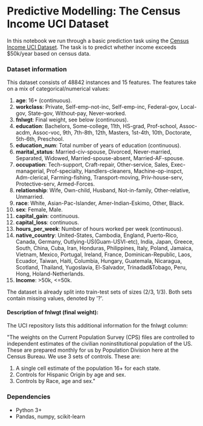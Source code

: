 # Predictive Modelling: The Census Income UCI Dataset
In this notebook we run through a basic prediction task using the [Census Income UCI Dataset](http://archive.ics.uci.edu/ml/datasets/Census+Income). The task is to predict whether income exceeds $50k/year based on census data.

### Dataset information

This dataset consists of 48842 instances and 15 features. The features take on a mix of categorical/numerical values:

1. **age**: 16+ (continuous).
2. **workclass**: Private, Self-emp-not-inc, Self-emp-inc, Federal-gov, Local-gov, State-gov, Without-pay, Never-worked.
3. **fnlwgt**: Final weight, see below (continuous).
4. **education**: Bachelors, Some-college, 11th, HS-grad, Prof-school, Assoc-acdm, Assoc-voc, 9th, 7th-8th, 12th, Masters, 1st-4th, 10th, Doctorate, 5th-6th, Preschool.
5. **education_num**: Total number of years of education (continuous).
6. **marital_status**: Married-civ-spouse, Divorced, Never-married, Separated, Widowed, Married-spouse-absent, Married-AF-spouse.
7. **occupation**: Tech-support, Craft-repair, Other-service, Sales, Exec-managerial, Prof-specialty, Handlers-cleaners, Machine-op-inspct, Adm-clerical, Farming-fishing, Transport-moving, Priv-house-serv, Protective-serv, Armed-Forces.
8. **relationship**: Wife, Own-child, Husband, Not-in-family, Other-relative, Unmarried.
9. **race**: White, Asian-Pac-Islander, Amer-Indian-Eskimo, Other, Black.
10. **sex**: Female, Male.
11. **capital_gain**: continuous.
12. **capital_loss**: continuous.
13. **hours_per_week**: Number of hours worked per week (continuous).
14. **native_country**: United-States, Cambodia, England, Puerto-Rico, Canada, Germany, Outlying-US(Guam-USVI-etc), India, Japan, Greece, South, China, Cuba, Iran, Honduras, Philippines, Italy, Poland, Jamaica, Vietnam, Mexico, Portugal, Ireland, France, Dominican-Republic, Laos, Ecuador, Taiwan, Haiti, Columbia, Hungary, Guatemala, Nicaragua, Scotland, Thailand, Yugoslavia, El-Salvador, Trinadad&Tobago, Peru, Hong, Holand-Netherlands.
15. **Income**: >50k, <=50k. 

The dataset is already split into train-test sets of sizes (2/3, 1/3). Both sets contain missing values, denoted by '?'.

#### Description of fnlwgt (final weight):
The UCI repository lists this additional information for the fnlwgt column:

"The weights on the Current Population Survey (CPS) files are controlled to independent estimates of the civilian noninstitutional population of the US. These are prepared monthly for us by Population Division here at the Census Bureau. We use 3 sets of controls. These are:

1. A single cell estimate of the population 16+ for each state.
2. Controls for Hispanic Origin by age and sex.
3. Controls by Race, age and sex."
### Dependencies
* Python 3+
* Pandas, numpy, scikit-learn
